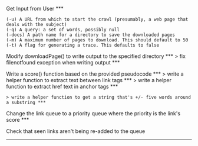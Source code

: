 
Get Input from User ***

    (-u) A URL from which to start the crawl (presumably, a web page that deals with the subject)
    (-q) A query: a set of words, possibly null
    (-docs) A path name for a directory to save the downloaded pages
    (-m) A maximum number of pages to download. This should default to 50
    (-t) A flag for generating a trace. This defaults to false


Modify downloadPage() to write output to the specified directory ***
    > fix filenotfound exception when writing output ***


Write a score() function based on the provided pseudocode ***
    > write a helper function to extract text between link tags ***
    > write a helper function to extract href text in anchor tags ***
    
    > write a helper function to get a string that's +/- five words around a substring ***
    
   

Change the link queue to a priority queue where the priority is the link's score ***

Check that seen links aren't being re-added to the queue 







-------------------------------------------------------------------------------------------------------------------






